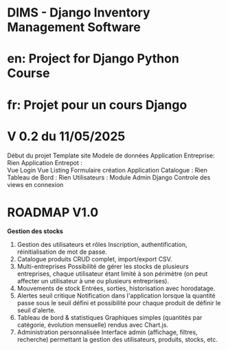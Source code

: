 # DIMS - Django Inventory Management Software
# en: Project for Django Python Course
# fr: Projet pour un cours Django


# V 0.2 du 11/05/2025
   Début du projet
   Template site 
   Modele de données 
   Application Entreprise:
      Rien
   Application Entrepot :  
      Vue Login
      Vue Listing
      Formulaire création
    Application Catalogue : 
      Rien
    Tableau de Bord : 
      Rien
    Utilisateurs :
      Module Admin Django
      Controle des views en connexion

# ROADMAP V1.0

**Gestion des stocks**

1. Gestion des utilisateurs et rôles
    Inscription, authentification, réinitialisation de mot de passe.
2. Catalogue produits
   CRUD complet, import/export CSV.
3. Multi-entreprises
   Possibilité de gérer les stocks de plusieurs entreprises, chaque utilisateur étant limité à son périmètre (on peut affecter un utilisateur à une ou plusieurs entreprises).
4. Mouvements de stock
   Entrées, sorties, historisation avec horodatage.
5. Alertes seuil critique
   Notification dans l'application lorsque la quantité passe sous le seuil défini et possibilité pour chaque produit de définir le seuil d'alerte.
6. Tableau de bord & statistiques
   Graphiques simples (quantités par catégorie, évolution mensuelle) rendus avec Chart.js.
7. Administration personnalisée
   Interface admin (affichage, filtres, recherche) permettant la gestion des utilisateurs, produits, stocks, etc.
